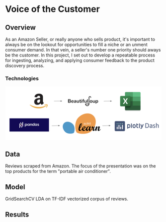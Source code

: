 # Voice of the Customer

## Overview

As an Amazon Seller, or really anyone who sells product, it's important to always be on the lookout for opportunities to fill a niche or an unment consumer demand. In that vein, a seller's number one priority should aways be the customer. In this project, I set out to develop a repeatable process for ingesting, analyzing, and applying consumer feedback to the product discovery process.

### Technologies

<img src='https://github.com/ryankirkland/voice-of-the-customer/blob/master/img/flow.png'>

## Data

Reviews scraped from Amazon. The focus of the presentation was on the top products for the term "portable air conditioner".

## Model

GridSearchCV LDA on TF-IDF vectorized corpus of reviews.

## Results
